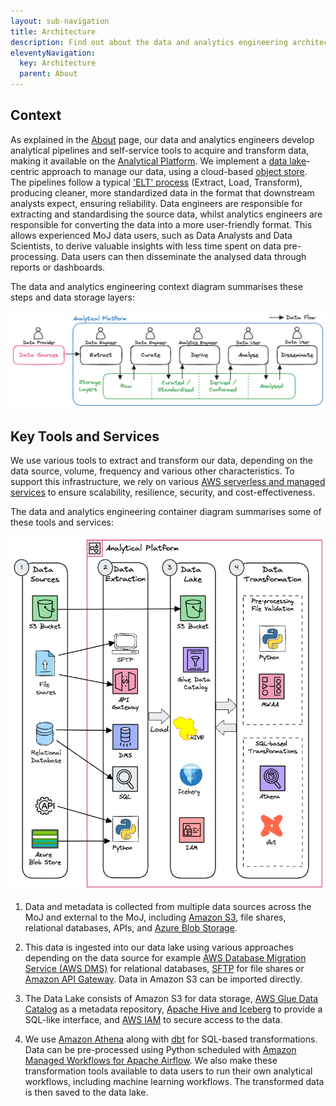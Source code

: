 ```yaml
---
layout: sub-navigation
title: Architecture
description: Find out about the data and analytics engineering architecture, key tools and services
eleventyNavigation:
  key: Architecture
  parent: About
---
```


## Context

As explained in the [About](../about) page, our data and analytics engineers develop analytical pipelines and self-service tools to acquire and transform data, making it available on the [Analytical Platform](https://user-guidance.analytical-platform.service.justice.gov.uk). We implement a [data lake](https://aws.amazon.com/what-is/data-lake/)-centric approach to manage our data, using a cloud-based [object store](https://aws.amazon.com/what-is/object-storage/). The pipelines follow a typical ['ELT' process](https://en.wikipedia.org/wiki/Extract,_load,_transform) (Extract, Load, Transform), producing cleaner, more standardized data in the format that downstream analysts expect, ensuring reliability. Data engineers are responsible for extracting and standardising the source data, whilst analytics engineers are responsible for converting the data into a more user-friendly format. This allows experienced MoJ data users, such as Data Analysts and Data Scientists, to derive valuable insights with less time spent on data pre-processing. Data users can then disseminate the analysed data through reports or dashboards. 

The data and analytics engineering context diagram summarises these steps and data storage layers:

![logical data architecture](https://raw.githubusercontent.com/ministryofjustice/data-and-analytics-engineering/main/src/content/about/images/context-diagram.excalidraw.png)

## Key Tools and Services

We use various tools to extract and transform our data, depending on the data source, volume, frequency and various other characteristics. To support this infrastructure, we rely on various [AWS serverless and managed services](https://aws.amazon.com/blogs/big-data/aws-serverless-data-analytics-pipeline-reference-architecture/) to ensure scalability, resilience, security, and cost-effectiveness.

The data and analytics engineering container diagram summarises some of these tools and services:

![data architecture](https://raw.githubusercontent.com/ministryofjustice/data-and-analytics-engineering/main/src/content/about/images/container-diagram.excalidraw.png)

1. Data and metadata is collected from multiple data sources across the MoJ and external to the MoJ, including [Amazon S3](https://aws.amazon.com/s3/), file shares, relational databases, APIs, and [Azure Blob Storage](https://azure.microsoft.com/en-gb/products/storage/blobs).

2. This data is ingested into our data lake using various approaches depending on the data source for example [AWS Database Migration Service (AWS DMS)](https://aws.amazon.com/dms/) for relational databases, [SFTP](https://en.wikipedia.org/wiki/SSH_File_Transfer_Protocol) for file shares or [Amazon API Gateway](https://aws.amazon.com/api-gateway/). Data in Amazon S3 can be imported directly.

3. The Data Lake consists of Amazon S3 for data storage, [AWS Glue Data Catalog](https://docs.aws.amazon.com/glue/latest/dg/catalog-and-crawler.html) as a metadata repository, [Apache Hive and Iceberg](https://aws.amazon.com/what-is/apache-iceberg/) to provide a SQL-like interface, and [AWS IAM](https://aws.amazon.com/iam/) to secure access to the data.

4. We use [Amazon Athena](https://aws.amazon.com/athena/) along with [dbt](https://www.getdbt.com/) for SQL-based transformations. Data can be pre-processed using Python scheduled with [Amazon Managed Workflows for Apache Airflow](https://aws.amazon.com/managed-workflows-for-apache-airflow/). We also make these transformation tools available to data users to run their own analytical workflows, including machine learning workflows. The transformed data is then saved to the data lake.
